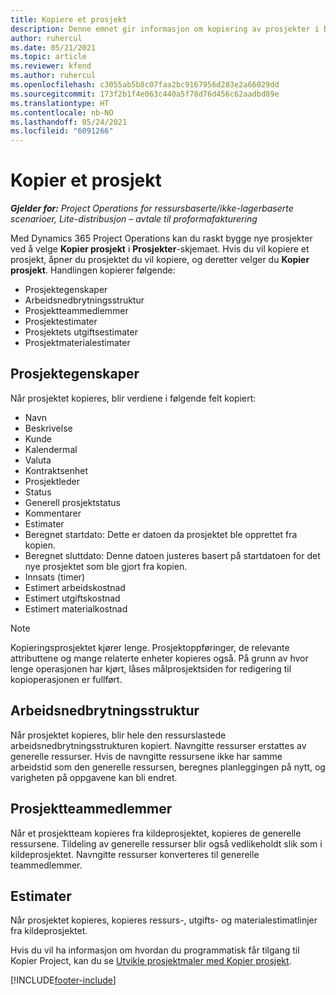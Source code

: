 ```yaml
---
title: Kopiere et prosjekt
description: Denne emnet gir informasjon om kopiering av prosjekter i Dynamics 365 Project Operations.
author: ruhercul
ms.date: 05/21/2021
ms.topic: article
ms.reviewer: kfend
ms.author: ruhercul
ms.openlocfilehash: c3055ab5b8c07faa2bc9167956d283e2a66029dd
ms.sourcegitcommit: 173f2b1f4e063c440a5f78d76d456c62aadbd89e
ms.translationtype: HT
ms.contentlocale: nb-NO
ms.lasthandoff: 05/24/2021
ms.locfileid: "6091266"
---
```

# <a name="copy-a-project"></a>Kopier et prosjekt

_**Gjelder for:** Project Operations for ressursbaserte/ikke-lagerbaserte scenarioer, Lite-distribusjon – avtale til proformafakturering_

Med Dynamics 365 Project Operations kan du raskt bygge nye prosjekter ved å velge **Kopier prosjekt** i **Prosjekter**-skjemaet. Hvis du vil kopiere et prosjekt, åpner du prosjektet du vil kopiere, og deretter velger du **Kopier prosjekt**. Handlingen kopierer følgende:

- Prosjektegenskaper 
- Arbeidsnedbrytningsstruktur
- Prosjektteammedlemmer
- Prosjektestimater
- Prosjektets utgiftsestimater
- Prosjektmaterialestimater

## <a name="project-properties"></a>Prosjektegenskaper

Når prosjektet kopieres, blir verdiene i følgende felt kopiert:

- Navn
- Beskrivelse
- Kunde
- Kalendermal
- Valuta
- Kontraktsenhet
- Prosjektleder
- Status
- Generell prosjektstatus
- Kommentarer
- Estimater
- Beregnet startdato: Dette er datoen da prosjektet ble opprettet fra kopien.
- Beregnet sluttdato: Denne datoen justeres basert på startdatoen for det nye prosjektet som ble gjort fra kopien.
- Innsats (timer)
- Estimert arbeidskostnad
- Estimert utgiftskostnad
- Estimert materialkostnad

> [!NOTE]
> Kopieringsprosjektet kjører lenge. Prosjektoppføringer, de relevante attributtene og mange relaterte enheter kopieres også. På grunn av hvor lenge operasjonen har kjørt, låses målprosjektsiden for redigering til kopioperasjonen er fullført.

## <a name="work-breakdown-structure"></a>Arbeidsnedbrytningsstruktur

Når prosjektet kopieres, blir hele den ressurslastede arbeidsnedbrytningsstrukturen kopiert. Navngitte ressurser erstattes av generelle ressurser. Hvis de navngitte ressursene ikke har samme arbeidstid som den generelle ressursen, beregnes planleggingen på nytt, og varigheten på oppgavene kan bli endret.

## <a name="project-team-members"></a>Prosjektteammedlemmer

Når et prosjektteam kopieres fra kildeprosjektet, kopieres de generelle ressursene. Tildeling av generelle ressurser blir også vedlikeholdt slik som i kildeprosjektet. Navngitte ressurser konverteres til generelle teammedlemmer.

## <a name="estimates"></a>Estimater

Når prosjektet kopieres, kopieres ressurs-, utgifts- og materialestimatlinjer fra kildeprosjektet. 

Hvis du vil ha informasjon om hvordan du programmatisk får tilgang til Kopier Project, kan du se [Utvikle prosjektmaler med Kopier prosjekt](dev-copy-project.md).


[!INCLUDE[footer-include](../includes/footer-banner.md)]
